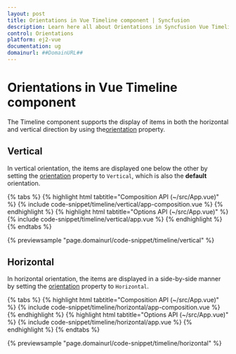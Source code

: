 ```yaml
---
layout: post
title: Orientations in Vue Timeline component | Syncfusion
description: Learn here all about Orientations in Syncfusion Vue Timeline component of Syncfusion Essential JS 2 and more.
control: Orientations 
platform: ej2-vue
documentation: ug
domainurl: ##DomainURL##
---
```


# Orientations in Vue Timeline component

The Timeline component supports the display of items in both the horizontal and vertical direction by using the[orientation](https://ej2.syncfusion.com/vue/documentation/api/timeline#orientation) property.

## Vertical

In vertical orientation, the items are displayed one below the other by setting the [orientation](https://ej2.syncfusion.com/vue/documentation/api/timeline#orientation) property to `Vertical`, which is also the **default** orientation.

{% tabs %}
{% highlight html tabtitle="Composition API (~/src/App.vue)" %}
{% include code-snippet/timeline/vertical/app-composition.vue %}
{% endhighlight %}
{% highlight html tabtitle="Options API (~/src/App.vue)" %}
{% include code-snippet/timeline/vertical/app.vue %}
{% endhighlight %}
{% endtabs %}
        
{% previewsample "page.domainurl/code-snippet/timeline/vertical" %}

## Horizontal

In horizontal orientation, the items are displayed in a side-by-side manner by setting the [orientation](https://ej2.syncfusion.com/vue/documentation/api/timeline#orientation) property to `Horizontal`.

{% tabs %}
{% highlight html tabtitle="Composition API (~/src/App.vue)" %}
{% include code-snippet/timeline/horizontal/app-composition.vue %}
{% endhighlight %}
{% highlight html tabtitle="Options API (~/src/App.vue)" %}
{% include code-snippet/timeline/horizontal/app.vue %}
{% endhighlight %}
{% endtabs %}
        
{% previewsample "page.domainurl/code-snippet/timeline/horizontal" %}